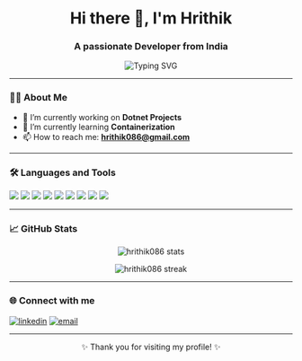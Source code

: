 <!-- Profile README.md -->

<h1 align="center">Hi there 👋, I'm Hrithik</h1>
<h3 align="center">A passionate Developer from India</h3>

<p align="center">
  <img src="https://readme-typing-svg.demolab.com?font=Fira+Code&size=22&pause=1000&center=true&vCenter=true&width=435&lines=Welcome+to+my+GitHub!;I+love+coding+%F0%9F%92%BB;Let's+build+something+great+%F0%9F%9A%80" alt="Typing SVG" />
</p>

---

### 👨‍💻 About Me

- 🔭 I’m currently working on **Dotnet Projects**
- 🌱 I’m currently learning **Containerization**
- 📫 How to reach me: **hrithik086@gmail.com**

---

### 🛠️ Languages and Tools

<p align="left">
  <a href="#"><img src="https://img.shields.io/badge/-HTML5-E34F26?style=flat&logo=HTML5&logoColor=white" /></a>
  <a href="#"><img src="https://img.shields.io/badge/-CSS5-1572B6?style=flat&logo=CSS3&logoColor=white" /></a>
  <a href="#"><img src="https://img.shields.io/badge/-JavaScript-F7DF1E?style=flat&logo=JavaScript&logoColor=black" /></a>
  <a href="#"><img src="https://img.shields.io/badge/-TypeScript-3178C6?style=flat&logo=TypeScript&logoColor=white" /></a>
  <a href="#"><img src="https://img.shields.io/badge/-Angular-61DAFB?style=flat&logo=Angular&logoColor=black" /></a>
  <a href="#"><img src="https://img.shields.io/badge/-Dotnet-339933?style=flat&logo=dotnet&logoColor=white" /></a>
  <a href="#"><img src="https://img.shields.io/badge/-C%23-239120?style=flat&logo=C-Sharp&logoColor=white" /></a>
  <a href="#"><img src="https://img.shields.io/badge/-SQLServer-4479A1?style=flat&logo=SQLServer&logoColor=white" /></a>
  <a href="#"><img src="https://img.shields.io/badge/-Git-F05032?style=flat&logo=Git&logoColor=white" /></a>
</p>

---

### 📈 GitHub Stats

<p align="center">
  <img src="https://github-readme-stats.vercel.app/api?username=hrithik086&show_icons=true&theme=radical" alt="hrithik086 stats" />
</p>

<p align="center">
  <img src="https://github-readme-streak-stats.herokuapp.com/?user=hrithik086&theme=radical" alt="hrithik086 streak" />
</p>

---

### 🌐 Connect with me

<p align="left">
  <a href="https://www.linkedin.com/in/hrithik-r-51a58bb9" target="blank"><img align="center" src="https://img.shields.io/badge/-LinkedIn-0077B5?style=flat&logo=Linkedin&logoColor=white" alt="linkedin" /></a>
  <a href="mailto:hrithik086@gmail.com"><img align="center" src="https://img.shields.io/badge/-Email-D14836?style=flat&logo=Gmail&logoColor=white" alt="email" /></a>
</p>

---

<p align="center">✨ Thank you for visiting my profile! ✨</p>
